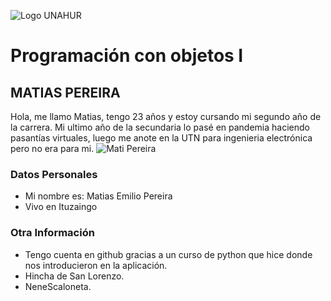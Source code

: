 ![Logo UNAHUR](./UNAHUR.png)

# Programación con objetos I
## MATIAS PEREIRA
Hola, me llamo Matias, tengo 23 años y estoy cursando mi segundo año de la carrera.
Mi ultimo año de la secundaria lo pasé en pandemia haciendo pasantías virtuales, 
luego me anote en la UTN para ingenieria electrónica pero no era para mi. 
![Mati Pereira](./FotoGithub.png)

### Datos Personales
- Mi nombre es: Matias Emilio Pereira
- Vivo en Ituzaingo


### Otra Información
- Tengo cuenta en github gracias a un curso de python que hice donde nos introducieron en la aplicación.
- Hincha de San Lorenzo.
- NeneScaloneta.
